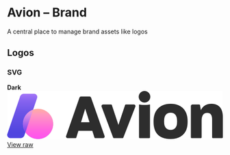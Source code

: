 # Avion – Brand
A central place to manage brand assets like logos

## Logos

### SVG

**Dark**  
![Dark Avion logo SVG](./assets/logo.svg)  
[View raw](./assets/logo.svg)
